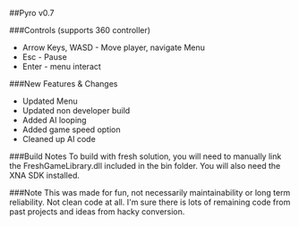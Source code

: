##Pyro v0.7

###Controls (supports 360 controller)
- Arrow Keys, WASD - Move player, navigate Menu
- Esc - Pause
- Enter - menu interact

###New Features & Changes
- Updated Menu
- Updated non developer build
- Added AI looping
- Added game speed option
- Cleaned up AI code

###Build Notes
To build with fresh solution, you will need to manually link the FreshGameLibrary.dll included in the bin folder. You will also need the XNA SDK installed.

###Note
This was made for fun, not necessarily maintainability or long term reliability. Not clean code at all. I'm sure there is lots of remaining code from past projects and ideas from hacky conversion.
